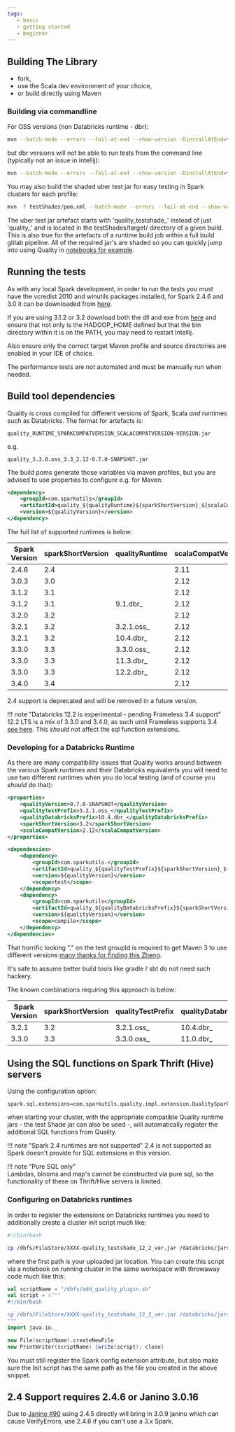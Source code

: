 ```yaml
---
tags:
   - basic
   - getting started
   - beginner
---
```


## Building The Library

* fork, 
* use the Scala dev environment of your choice,
* or build directly using Maven

### Building via commandline

For OSS versions (non Databricks runtime - dbr):

```bash
mvn --batch-mode --errors --fail-at-end --show-version -DinstallAtEnd=true -DdeployAtEnd=true -DskipTests install -P Spark321
```

but dbr versions will not be able to run tests from the command line (typically not an issue in intellij):

```bash
mvn --batch-mode --errors --fail-at-end --show-version -DinstallAtEnd=true -DdeployAtEnd=true -DskipTests clean install -P 10.4.dbr
```

You may also build the shaded uber test jar for easy testing in Spark clusters for each profile:

```bash
mvn -f testShades/pom.xml --batch-mode --errors --fail-at-end --show-version -DinstallAtEnd=true -DdeployAtEnd=true -Dmaven.test.skip=true clean install -P 10.4.dbr
```

The uber test jar artefact starts with 'quality_testshade_' instead of just 'quality_' and is located in the testShades/target/ directory of a given build.  This is also true for the artefacts of a runtime build job within a full build gitlab pipeline.  All of the required jar's are shaded so you can quickly jump into using Quality in [notebooks for example](running_on_databricks/#testing-out-quality-via-notebooks).

## Running the tests

As with any local Spark development, in order to run the tests you must have the vcredist 2010 and winutils packages installed, for Spark 2.4.6 and 3.0 it can be downloaded from [here]().

If you are using 3.1.2 or 3.2 download both the dll and exe from [here](https://github.com/cdarlint/winutils/tree/master/hadoop-3.2.0/bin) and ensure that not only is the HADOOP_HOME defined but that the bin directory within it is on the PATH, you may need to restart Intellij.

Also ensure only the correct target Maven profile and source directories are enabled in your IDE of choice. 

The performance tests are not automated and must be manually run when needed.

## Build tool dependencies

Quality is cross compiled for different versions of Spark, Scala _and_ runtimes such as Databricks.  The format for artefacts is:

```
quality_RUNTIME_SPARKCOMPATVERSION_SCALACOMPATVERSION-VERSION.jar
```

e.g.

```
quality_3.3.0.oss_3.3_2.12-0.7.0-SNAPSHOT.jar
```

The build poms generate those variables via maven profiles, but you are advised to use properties to configure e.g. for Maven:

```xml
<dependency>
    <groupId>com.sparkutils</groupId>
    <artifactId>quality_${qualityRuntime}${sparkShortVersion}_${scalaCompatVersion}</artifactId>
    <version>${qualityVersion}</version>
</dependency>
```

The full list of supported runtimes is below:

| Spark Version | sparkShortVersion | qualityRuntime | scalaCompatVersion |
| - | - | - | - |
| 2.4.6 | 2.4 | | 2.11 | 
| 3.0.3 | 3.0 | | 2.12 | 
| 3.1.2 | 3.1 | | 2.12 | 
| 3.1.2 | 3.1 | 9.1.dbr_ | 2.12 | 
| 3.2.0 | 3.2 | | 2.12 | 
| 3.2.1 | 3.2 | 3.2.1.oss_ | 2.12 | 
| 3.2.1 | 3.2 | 10.4.dbr_ | 2.12 | 
| 3.3.0 | 3.3 | 3.3.0.oss_ | 2.12 | 
| 3.3.0 | 3.3 | 11.3.dbr_ | 2.12 |
| 3.3.0 | 3.3 | 12.2.dbr_ | 2.12 |
| 3.4.0 | 3.4 | | 2.12 |

2.4 support is deprecated and will be removed in a future version.

!!! note "Databricks 12.2 is experimental - pending Frameless 3.4 support"
    12.2 LTS is a mix of 3.3.0 and 3.4.0, as such until Frameless supports 3.4 [see here](https://github.com/typelevel/frameless/issues/698).  This _should_ not affect the sql function extensions.

### Developing for a Databricks Runtime

As there are many compatibility issues that Quality works around between the various Spark runtimes and their Databricks equivalents you will need to use two different runtimes when you do local testing (and of course you _should_ do that):

```xml
<properties>
    <qualityVersion>0.7.0-SNAPSHOT</qualityVersion>
    <qualityTestPrefix>3.2.1.oss_</qualityTestPrefix>
    <qualityDatabricksPrefix>10.4.dbr_</qualityDatabricksPrefix>
    <sparkShortVersion>3.2</sparkShortVersion>
    <scalaCompatVersion>2.12</scalaCompatVersion>    
</properties>

<dependencies>
    <dependency>
        <groupId>com.sparkutils.</groupId>
        <artifactId>quality_${qualityTestPrefix}${sparkShortVersion}_${scalaCompatVersion}</artifactId>
        <version>${qualityVersion}</version>
        <scope>test</scope>
    </dependency>
    <dependency>
        <groupId>com.sparkutils</groupId>
        <artifactId>quality_${qualityDatabricksPrefix}${sparkShortVersion}_${scalaCompatVersion}</artifactId>
        <version>${qualityVersion}</version>
        <scope>compile</scope>
    </dependency>
</dependencies>
```

That horrific looking "." on the test groupId is required to get Maven 3 to use different versions [many thanks for finding this Zheng](https://stackoverflow.com/a/67743309).

It's safe to assume better build tools like gradle / sbt do not need such hackery. 

The known combinations requiring this approach is below:

| Spark Version | sparkShortVersion | qualityTestPrefix | qualityDatabricksPrefix | scalaCompatVersion |
| - | - | - | - | - |
| 3.2.1 | 3.2 | 3.2.1.oss_ | 10.4.dbr_ | 2.12 | 
| 3.3.0 | 3.3 | 3.3.0.oss_ | 11.0.dbr_ | 2.12 | 

## Using the SQL functions on Spark Thrift (Hive) servers

Using the configuration option:

```
spark.sql.extensions=com.sparkutils.quality.impl.extension.QualitySparkExtension
```

when starting your cluster, with the appropriate compatible Quality runtime jars - the test Shade jar can also be used -, will automatically register the additional SQL functions from Quality.

!!! note "Spark 2.4 runtimes are not supported"
    2.4 is not supported as Spark doesn't provide for SQL extensions in this version.
      
!!! note "Pure SQL only"    
    Lambdas, blooms and map's cannot be constructed via pure sql, so the functionality of these on Thrift/Hive servers is limited. 

### Configuring on Databricks runtimes

In order to register the extensions on Databricks runtimes you need to additionally create a cluster init script much like:

```bash
#!/bin/bash

cp /dbfs/FileStore/XXXX-quality_testshade_12_2_ver.jar /databricks/jars/quality_testshade_12_2_ver.jar
```

where the first path is your uploaded jar location.  You can create this script via a notebook on running cluster in the same workspace with throwaway code much like this:

```scala
val scriptName = "/dbfs/add_quality_plugin.sh"
val script = s"""
#!/bin/bash

cp /dbfs/FileStore/XXXX-quality_testshade_12_2_ver.jar /databricks/jars/quality_testshade_12_2_ver.jar
"""
import java.io._

new File(scriptName).createNewFile
new PrintWriter(scriptName) {write(script); close}
```

You must still register the Spark config extension attribute, but also make sure the Init script has the same path as the file you created in the above snippet.

## 2.4 Support requires 2.4.6 or Janino 3.0.16

Due to [Janino #90](https://github.com/janino-compiler/janino/issues/90) using 2.4.5 directly will bring in 3.0.9 janino which can cause VerifyErrors, use 2.4.6 if you can't use a 3.x Spark.

